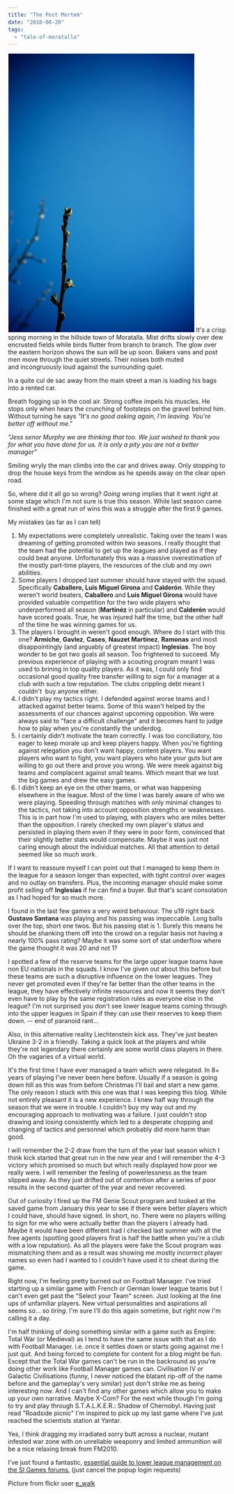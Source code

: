 ```yaml
---
title: "The Post Mortem"
date: "2010-08-20"
tags: 
  - "tale-of-moratalla"
---
```


![](/assets/img/springDawn.jpg "springDawn") It's a crisp spring morning in the hillside town of Moratalla. Mist drifts slowly over dew encrusted fields while birds flutter from branch to branch. The glow over the eastern horizon shows the sun will be up soon. Bakers vans and post men move through the quiet streets. Their noises both muted and incongruously loud against the surrounding quiet.

In a quite cul de sac away from the main street a man is loading his bags into a rented car.

Breath fogging up in the cool air. Strong coffee impels his muscles. He stops only when hears the crunching of footsteps on the gravel behind him. Without turning he says _"It's no good asking again, I'm leaving. You're better off without me."_

_"Jess senor Murphy we are thinking that too. We just wished to thank you for what you have done for us. It is only a pity you are not a better manager"_

Smiling wryly the man climbs into the car and drives away. Only stopping to drop the house keys from the window as he speeds away on the clear open road.

So, where did it all go so wrong? _Going wrong_ implies that it went right at some stage which I'm not sure is true this season. While last season came finished with a great run of wins this was a struggle after the first 9 games.

My mistakes (as far as I can tell)

1. My expectations were completely unrealistic. Taking over the team I was dreaming of getting promoted within two seasons. I really thought that the team had the potential to get up the leagues and played as if they could beat anyone. Unfortunately this was a massive overestimation of the mostly part-time players, the resources of the club and my own abilities.
2. Some players I dropped last summer should have stayed with the squad. Specifically **Caballero, **Luis Miguel Girona**** and **Calderón**. While they weren't world beaters, **Caballero** and **Luis Miguel Girona** would have provided valuable competition for the two wide players who underperformed all season (**Martinéz** in particular) and **Calderón** would have scored goals. True, he was injured half the time, but the other half of the time he was winning games for us.
3. The players I brought in weren't good enough. Where do I start with this one? **Armiche**, **Gavlez**, **Cases**, **Nauzet Martinez**, **Ramonas** and most disappointingly (and arguably of greatest impact) **Inglesias**. The boy wonder to be got two goals all season. Too frightened to succeed. My previous experience of playing with a scouting program meant I was used to brining in top quality players. As it was, I could only find occasional good quality free transfer willing to sign for a manager at a club with such a low reputation. The clubs crippling debt meant I couldn't  buy anyone either.
4. I didn't play my tactics right. I defended against worse teams and I attacked against better teams. Some of this wasn't helped by the assessments of our chances against upcoming opposition. We were always said to "face a difficult challenge" and it becomes hard to judge how to play when you're constantly the underdog.
5. I certainly didn't motivate the team correctly. I was too conciliatory, too eager to keep morale up and keep players happy. When you're fighting against relegation you don't want happy, content players. You want players who want to fight, you want players who hate your guts but are willing to go out there and prove you wrong. We were meek against big teams and complacent against small teams. Which meant that we lost the big games and drew the easy games.
6. I didn't keep an eye on the other teams, or what was happening elsewhere in the league. Most of the time I was barely aware of who we were playing. Speeding through matches with only minimal changes to the tactics, not taking into account opposition strengths or weaknesses. This is in part how I'm used to playing, with players who are miles better than the opposition. I rarely checked my own player's status and persisted in playing them even if they were in poor form, convinced that their slightly better stats would compensate. Maybe it was just not caring enough about the individual matches. All that attention to detail seemed like so much _work_.

If I want to reassure myself I can point out that I managed to keep them in the league for a season longer than expected, with tight control over wages and no outlay on transfers. Plus, the incoming manager should make some profit selling off **Inglesias** if he can find a buyer. But that's scant consolation as I had hoped for so much more.

I found in the last few games a very weird behaviour. The u19 right back **Gustavo Santana** was playing and his passing was impeccable. Long balls over the top, short one twos. But his passing stat is 1. Surely this means he should be shanking them off into the crowd on a regular basis not having a nearly 100% pass rating? Maybe it was some sort of stat underflow where the game thought it was 20 and not 1?

I spotted a few of the reserve teams for the large upper league teams have non EU nationals in the squads. I know I've given out about this before but these teams are such a disruptive influence on the lower leagues. They never get promoted even if they're far better than the other teams in the league, they have effectively infinite resources and now it seems they don't even have to play by the same registration rules as everyone else in the league? I'm not surprised you don't see lower league teams coming through into the upper leagues in Spain if they can use their reserves to keep them down. -- end of paranoid rant...

Also, in this alternative reality Liechtenstein kick ass. They've just beaten Ukraine 3-2 in a friendly. Taking a quick look at the players and while they're not legendary there certainly are some world class players in there. Oh the vagaries of a virtual world.

It's the first time I have ever managed a team which were relegated. In 8+ years of playing I've never been here before. Usually if a season is going down hill as this was from before Christmas I'll bail and start a new game. The only reason I stuck with this one was that I was keeping this blog. While not entirely pleasant it is a new experience. I knew half way through the season that we were in trouble. I couldn't buy my way out and my encouraging approach to motivating was a failure. I just couldn't stop drawing and losing consistently which led to a desperate chopping and changing of tactics and personnel which probably did more harm than good.

I will remember the 2-2 draw from the turn of the year last season which I think kick started that great run in the new year and I will remember the 4-3 victory which promised so much but which really displayed how poor we really were. I will remember the feeling of powerlessness as the team slipped away. As they just drifted out of contention after a series of poor results in the second quarter of the year and never recovered.

Out of curiosity I fired up the FM Genie Scout program and looked at the saved game from January this year to see if there were better players which I could have, should have signed. In short, no. There were no players willing to sign for me who were actually better than the players I already had. Maybe it would have been different had I checked last summer with all the free agents (spotting good players first is half the battle when you're a club with a low reputation). As all the players were fake the Scout program was mismatching them and as a result was showing me mostly incorrect player names so even had I wanted to I couldn't have used it to cheat during the game.

Right now, I'm feeling pretty burned out on Football Manager. I've tried starting up a similar game with French or German lower league teams but I can't even get past the "Select your Team" screen. Just looking at the line ups of unfamiliar players. New virtual personalities and aspirations all seems so... so _tiring_. I'm sure I'll do this again sometime, but right now I'm calling it a day.

I'm half thinking of doing something similar with a game such as Empire: Total War (or Medieval) as I tend to have the same issue with that as I do with Football Manager. i.e. once it settles down or starts going against me I just quit. And being forced to complete for content for a blog might be fun. Except that the Total War games can't be run in the backround as you're doing other work like Football Manager games can. Civilisation IV or Galactic Civilisations (funny, I never noticed the blatant rip-off of the name before and the gameplay's very similar) just don't strike me as being interesting now. And I can't find any other games which allow you to make up your own narrative. Maybe X-Com? For the next while though I'm going to try and play through S.T.A.L.K.E.R.: Shadow of Chernobyl. Having just read "Roadside picnic" I'm inspired to pick up my last game where I've just reached the scientists station at Yantar.

Yes, I think dragging my irradiated sorry butt across a nuclear, mutant infested war zone with on unreliable weaponry and limited ammunition will be a nice relaxing break from FM2010.

<edit>

I've just found a fantastic, [essential guide to lower league management on the SI Games forums.](http://community.sigames.com/showthread.php/110062-FM09-Heathxxx-Management-Approach-(Lower-League-Edition)) (just cancel the popup login requests)

Picture from flickr user [e\_walk](http://www.flickr.com/photos/walker_ep/)
